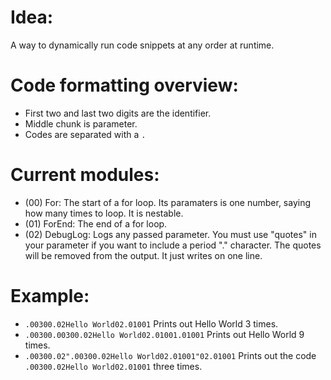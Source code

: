 # Idea:
A way to dynamically run code snippets at any order at runtime.

# Code formatting overview:
- First two and last two digits are the identifier.
- Middle chunk is parameter.
- Codes are separated with a `.`

# Current modules:
- (00) For: The start of a for loop. Its paramaters is one number, saying how many times to loop. It is nestable.
- (01) ForEnd: The end of a for loop.
- (02) DebugLog: Logs any passed parameter. You must use "quotes" in your parameter if you want to include a period "." character. The quotes will be removed from the output. It just writes on one line.

# Example:
- `.00300.02Hello World02.01001` Prints out Hello World 3 times.
- `.00300.00300.02Hello World02.01001.01001` Prints out Hello World 9 times.
- `.00300.02".00300.02Hello World02.01001"02.01001` Prints out the code `.00300.02Hello World02.01001` three times.
